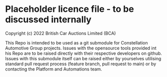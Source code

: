 # Placeholder licence file - to be discussed internally #

Copyright (c) 2022 British Car Auctions Limited (BCA)

This Repo is intended to be used as a git submodule for Constellation Automotive Group projects.
Issues with the opensource tools provided int his Repo are to be raised directly with their respective developers on github.
Issues with this submodule itself can be raised either by yourselves utilising standard pull request process (feature branch, pull request to main)
or by contacting the Platform and Automations team.
